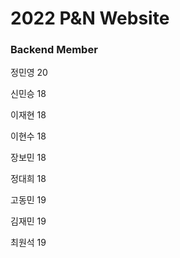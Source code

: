# 2022 P&N Website

### Backend Member

정민영 20

신민승 18

이재현 18

이현수 18

장보민 18

정대희 18

고동민 19

김재민 19

최원석 19



